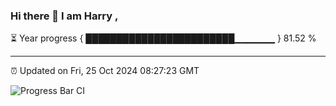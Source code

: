 ### Hi there 👋 I am Harry , 

⏳ Year progress { ████████████████████████▁▁▁▁▁▁ } 81.52 %

---

⏰ Updated on Fri, 25 Oct 2024 08:27:23 GMT

![Progress Bar CI](https://github.com/duykhang68/duykhang68/workflows/Progress%20Bar%20CI/badge.svg)

